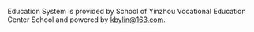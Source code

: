 Education System is provided by School of Yinzhou Vocational Education Center School and powered by kbylin@163.com.


